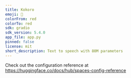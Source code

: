 ```yaml
---
title: Kokoro
emoji: 🏢
colorFrom: red
colorTo: red
sdk: gradio
sdk_version: 5.4.0
app_file: app.py
pinned: false
license: mit
short_description: Text to speech with 80M parameters
---
```


Check out the configuration reference at https://huggingface.co/docs/hub/spaces-config-reference
